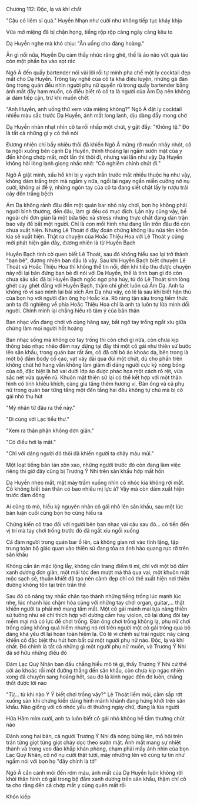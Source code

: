 




Chương 112: Độc, lạ và khí chất

"Cậu có liêm sỉ quá." Huyền Nhạn như cười như không tiếp tục kháy khịa

Vừa mở miệng đã bị chặn họng, tiếng rộp rộp càng ngày càng kêu to

Dạ Huyền nghe mà khó chịu: "Ăn uống cho đàng hoàng."

Ăn gì nổi nữa, Huyền Dụ cảm thấy nhức răng ghê, thế là ảo não vứt quả táo còn một phần ba vào sọt rác

Ngô Á đến quầy bartender nói vài lời rồi tự mình pha chế một ly cocktail đẹp mắt cho Dạ Huyền. Trông tay nghề của cô ta khá điêu luyện, những gã đàn ông trong quán đều nhìn người phụ nữ quyến rũ trong quầy bartender bằng ánh mắt đầy ham muốn, có điều biết rõ cô ta là người của Ám Dạ nên không ai dám tiếp cận, trừ khi muốn chết

"Anh Huyền, anh uống thử xem vừa miệng không?" Ngô Á đặt ly cocktail nhiều màu sắc trước Dạ Huyền, ánh mắt long lanh, dịu dàng đầy mong chờ


Dạ Huyền nhàn nhạt nhìn cô ta rồi nhấp một chút, y gật đầy: "Không tệ." Đó là tất cả những gì y có thể nói

Đương nhiên chỉ bấy nhiêu thôi đã khiến Ngô Á mừng rỡ muốn nhảy nhót, cô ta ngồi xuống bên cạnh Dạ Huyền, thỉnh thoảng lại ngắm sườn mặt của y đến không chớp mắt, một lần thì thôi đi, nhưng vài lần như vậy Dạ Huyền không hài lòng lạnh giọng nhắc nhở: "Cô nghiêm chỉnh chút đi."

Ngô Á giật mình, xấu hổ khi bị y vạch trần trước mắt nhiều thuộc hạ như vậy, không dám trắng trợn mà ngắm y nữa, ngồi lại ngay ngắn miễn cưỡng nở nụ cười, không ai để ý, những ngón tay của cô ta đang siết chặt lấy ly rượu trái cây đến trắng bệch

Ám Dạ không rảnh đâu đến một quán bar nhỏ này chơi, bọn họ không phải người bình thường, đến đâu, làm gì đều có mục đích. Lần này cũng vậy, bề ngoài chỉ đơn giản là một bữa tiệc xả stress nhưng thực chất đang dàn trận bao vây để bắt một người. Chỉ là con mồi hình như đang lẩn trốn đâu đó còn chưa xuất hiện. Nhưng Lê Thoát ở đây đoán chừng không lâu nữa tên khốn kia sẽ xuất hiện. Thật ra chuyện của Hoắc Thiệu Hoa với Lê Thoát y cũng mới phát hiện gần đây, đương nhiên là từ Huyền Bạch

Huyền Bạch tình cờ quen biết Lê Thoát, sau đó không hiểu sao lại trở thành "bạn bè", đương nhiên ban đầu là vậy. Sau khi Huyền Bạch biết chuyện Lê Thoát và Hoắc Thiệu Hoa thì không thể tin nổi, đến khi tiếp thu được chuyện này rồi lại bán đứng bạn bè đi nói với Dạ Huyền, thế là tình bạn gì đó còn chưa sâu sắc đã bị Huyền Bạch ngốc ngơ phá hủy, từ đó Lê Thoát sinh lòng ghét cay ghét đắng với Huyền Bạch, thậm chí ghét luôn cả Ám Dạ. Anh ta không rõ vì sao mình lại bài xích Ám Dạ như vậy, có lẽ là sau khi biết hận thù của bọn họ với người đàn ông họ Hoắc kia. Rõ ràng tận sâu trong tiềm thức anh ta đã nghiêng về phía Hoắc Thiệu Hoa chỉ là anh ta luôn tự lừa mình dối người. Chính mình lại chẳng hiểu rõ tâm ý của bản thân

Ban nhạc vốn đang chơi vô cùng hăng say, bất ngờ tay trống ngất xỉu giữa chừng làm mọi người hốt hoảng

Ban nhạc sống mà không có tay trống thì còn chơi gì nữa, còn chưa kịp thông báo nhạc nhẽo đêm nay dừng tại đây thì một cô gái như thiên sứ bước lên sân khấu, trong quán bar rất ấm, cô đã cởi bỏ áo khoác dạ, bên trong là một bộ đầm body cổ cao, vạt váy dài qua đùi một chút, dù cho phần trên không chút hở hang vẫn không làm giảm đi dáng người cực kỳ nóng bỏng của cô, đặc biệt là bờ vai dưới lớp áo được phác họa một cách rõ rệt, vừa sắc nét vừa quyến rũ. Khuôn mặt thiên sứ lại có thể kết hợp với một thân hình có tính khiêu khích, càng gia tăng thêm hương vị. Đàn ông và cả phụ nữ trong quán bar từng tầng một đến tầng hai đều không tự chủ mà bị cô gái nhỏ thu hút

"Mỹ nhân từ đâu ra thế này."

"Đi cùng với Lạc tiểu thư."

"Xem ra thân phận không đơn giản."


"Có điều hơi lạ mặt."

"Chỉ với dáng người đó thôi đã khiến người ta chảy máu mũi."

Một loạt tiếng bàn tán xôn xao, những người trước đó còn đang làm việc riêng thì giờ đây cũng bị Trương Ý Nhi trên sân khấu hớp mất hồn

Dạ Huyền nheo mắt, mặt mày trầm xuống nhìn cô nhóc kia không rời mắt. Cô không biết bản thân có bao nhiêu mị lực à? Vậy mà còn dám xuất hiện trước đám đông

Ai cũng tò mò, hiếu kỳ nguyên nhân cô gái nhỏ lên sân khấu, sau một lúc bàn luận cuối cùng bọn họ cũng hiểu ra

Chứng kiến cô trao đổi với người bên ban nhạc vài câu sau đó... cô tiến đến vị trí mà tay chơi trống trước đó đã ngất xỉu ngồi xuống

Cả đám người trong quán bar ồ lên, cả không gian rơi vào tĩnh lặng, tập trung toàn bộ giác quan vào thiên sứ đang tỏa ra ánh hào quang rực rỡ trên sân khấu

Không cần ăn mặc lộng lẫy, không cần trang điểm tỉ mỉ, chỉ với một bộ đầm xanh dương đơn giản, một mái tóc đen mượt mà thả qua vai, một khuôn mặt mộc sạch sẽ, thuần khiết đã tạo nên cảnh đẹp chỉ có thể xuất hiện nơi thiên đường không tồn tại trên trần thế

Sau đó cô nâng tay nhấc chân tạo thành những tiếng trống lúc mạnh lúc nhẹ, lúc nhanh lúc chậm hòa cùng với những tay chơi organ, guitar,... thật khiến người ta phải mở mang tầm mắt. Một cô gái mảnh mai tựa nàng thiên sứ tưởng như sẽ chỉ thích hợp với dương cầm hay violon, cô lại dùng đôi tay mềm mại mà có lực để chơi trống. Đàn ông chơi trống không lạ, phụ nữ chơi trống cũng không quá hiếm nhưng nó rơi trên người một cô gái trông qua bộ dáng khá yếu ớt lại hoàn toàn hiếm lạ. Có lẽ vì chính sự trái ngược này càng khiến cô đặc biệt thu hút hơn bất cứ một người phụ nữ nào. Độc, lạ và khí chất. Đó chính là tất cả những gì một người phụ nữ muốn, và Trương Ý Nhi đã sở hữu những điều đó


Đám Lạc Quý Nhân ban đầu chẳng hiểu mô tê gì, thấy Trương Ý Nhi cứ thế cởi áo khoác rồi một đường thẳng đến sân khấu, còn chưa kịp ngạc nhiên xong đã chuyển sang hoảng hốt, sau đó là kinh ngạc đến đơ luôn, chẳng thốt được lời nào

"Từ... từ khi nào Ý Ý biết chơi trống vậy?" Lê Thoát liếm môi, cằm sắp rớt xuống sàn khi chứng kiến dáng hình mảnh khảnh đang hứng khởi trên sân khấu. Nào giống với cô nhóc yếu ớt thường ngày chứ, đúng là lừa người

Hứa Hâm mỉm cười, anh ta luôn biết cô gái nhỏ không hề tầm thường chút nào

Đánh xong hai bản, cả người Trương Ý Nhi đã nóng bừng lên, mồ hôi trên trán từng giọt từng giọt chảy dọc theo sườn mặt. Ánh mắt mang sự nhiệt thành và trong veo đảo khắp khán phòng, chạm phải mấy ánh nhìn của bọn Lạc Quý Nhân, cô nở nụ cười thật tươi, mày nhướng lên vô cùng tự tin như ngầm nói với bọn họ "đây chính là tớ"

Ngô Á cắn cánh môi đến rớm máu, ánh mắt của Dạ Huyền luôn không rời khỏi thân hình cô gái trong bộ đầm xanh dương trên sân khấu, thậm chí cô ta cho rằng đến cả chớp mắt y cũng quên mất rồi

Khốn kiếp




